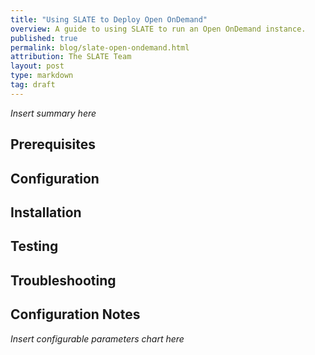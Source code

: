 ```yaml
---
title: "Using SLATE to Deploy Open OnDemand"
overview: A guide to using SLATE to run an Open OnDemand instance.
published: true
permalink: blog/slate-open-ondemand.html
attribution: The SLATE Team
layout: post
type: markdown
tag: draft
---
```



*Insert summary here*


<!--end_excerpt-->


## Prerequisites

## Configuration

## Installation

## Testing


## Troubleshooting


## Configuration Notes

*Insert configurable parameters chart here*
